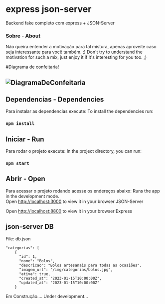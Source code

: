 # express json-server

Backend fake completo com express + JSON-Server

### Sobre - About

Não queira entender a motivação para tal mistura, apenas aproveite caso seja interessante para você também. ;)
Don't try to understand the motivation for such a mix, just enjoy it if it's interesting for you too. ;)

#Diagrama de confeitaria!
## ![DiagramaDeConfeitaria](https://github.com/user-attachments/assets/994db9ec-b4d7-4bda-a5bd-97b108aef815)

## Dependencias - Dependencies

Para instalar as dependencias execute:
To install the dependencies run:
### `npm install`

## Iniciar - Run

Para rodar o projeto execute:
In the project directory, you can run:
### `npm start`

## Abrir - Open
Para acessar o projeto rodando acesse os endereços abaixo:
Runs the app in the development mode.\
Open [http://localhost:3000](http://localhost:3000) to view it in your browser JSON-Server

Open [http://localhost:8800](http://localhost:8800) to view it in your browser Express

## json-server DB
File: db.json
```
"categorias": [
    {
      "id": 1,
      "nome": "Bolos",
      "descricao": "Bolos artesanais para todas as ocasiões",
      "imagem_url": "/img/categorias/bolos.jpg",
      "ativa": true,
      "created_at": "2023-01-15T10:00:00Z",
      "updated_at": "2023-01-15T10:00:00Z"
    }
```


Em Construção....
Under development...
